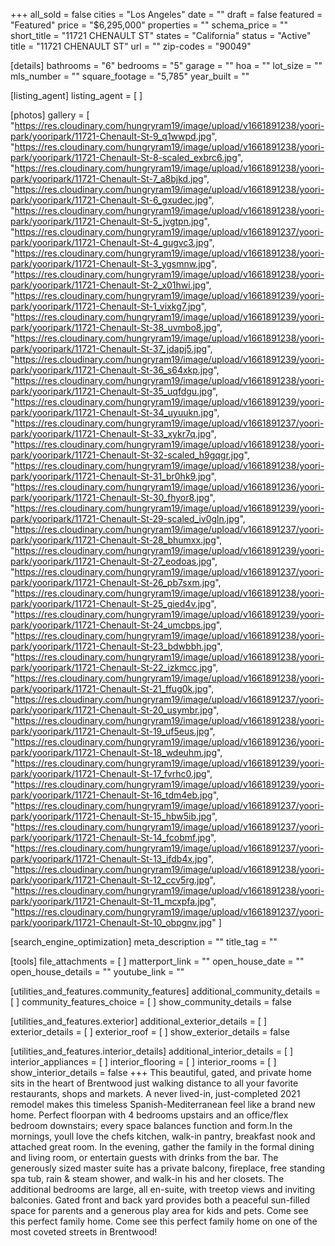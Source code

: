 +++
all_sold = false
cities = "Los Angeles"
date = ""
draft = false
featured = "Featured"
price = "$6,295,000"
properties = ""
schema_price = ""
short_title = "11721 CHENAULT ST"
states = "California"
status = "Active"
title = "11721 CHENAULT ST"
url = ""
zip-codes = "90049"

[details]
bathrooms = "6"
bedrooms = "5"
garage = ""
hoa = ""
lot_size = ""
mls_number = ""
square_footage = "5,785"
year_built = ""

[listing_agent]
listing_agent = [ ]

[photos]
gallery = [
  "https://res.cloudinary.com/hungryram19/image/upload/v1661891238/yoori-park/yooripark/11721-Chenault-St-9_q1wwpd.jpg",
  "https://res.cloudinary.com/hungryram19/image/upload/v1661891238/yoori-park/yooripark/11721-Chenault-St-8-scaled_exbrc6.jpg",
  "https://res.cloudinary.com/hungryram19/image/upload/v1661891238/yoori-park/yooripark/11721-Chenault-St-7_a8bjkd.jpg",
  "https://res.cloudinary.com/hungryram19/image/upload/v1661891238/yoori-park/yooripark/11721-Chenault-St-6_gxudec.jpg",
  "https://res.cloudinary.com/hungryram19/image/upload/v1661891238/yoori-park/yooripark/11721-Chenault-St-5_jvgtpn.jpg",
  "https://res.cloudinary.com/hungryram19/image/upload/v1661891237/yoori-park/yooripark/11721-Chenault-St-4_gugvc3.jpg",
  "https://res.cloudinary.com/hungryram19/image/upload/v1661891238/yoori-park/yooripark/11721-Chenault-St-3_ygsmnw.jpg",
  "https://res.cloudinary.com/hungryram19/image/upload/v1661891238/yoori-park/yooripark/11721-Chenault-St-2_x01hwi.jpg",
  "https://res.cloudinary.com/hungryram19/image/upload/v1661891239/yoori-park/yooripark/11721-Chenault-St-1_vixkg7.jpg",
  "https://res.cloudinary.com/hungryram19/image/upload/v1661891239/yoori-park/yooripark/11721-Chenault-St-38_uvmbo8.jpg",
  "https://res.cloudinary.com/hungryram19/image/upload/v1661891238/yoori-park/yooripark/11721-Chenault-St-37_jdapj5.jpg",
  "https://res.cloudinary.com/hungryram19/image/upload/v1661891239/yoori-park/yooripark/11721-Chenault-St-36_s64xkp.jpg",
  "https://res.cloudinary.com/hungryram19/image/upload/v1661891238/yoori-park/yooripark/11721-Chenault-St-35_uqfdgu.jpg",
  "https://res.cloudinary.com/hungryram19/image/upload/v1661891239/yoori-park/yooripark/11721-Chenault-St-34_uyuukn.jpg",
  "https://res.cloudinary.com/hungryram19/image/upload/v1661891237/yoori-park/yooripark/11721-Chenault-St-33_xykr7q.jpg",
  "https://res.cloudinary.com/hungryram19/image/upload/v1661891238/yoori-park/yooripark/11721-Chenault-St-32-scaled_h9gqgr.jpg",
  "https://res.cloudinary.com/hungryram19/image/upload/v1661891238/yoori-park/yooripark/11721-Chenault-St-31_br0hk9.jpg",
  "https://res.cloudinary.com/hungryram19/image/upload/v1661891236/yoori-park/yooripark/11721-Chenault-St-30_fhyor8.jpg",
  "https://res.cloudinary.com/hungryram19/image/upload/v1661891239/yoori-park/yooripark/11721-Chenault-St-29-scaled_iv0gln.jpg",
  "https://res.cloudinary.com/hungryram19/image/upload/v1661891237/yoori-park/yooripark/11721-Chenault-St-28_bhumxx.jpg",
  "https://res.cloudinary.com/hungryram19/image/upload/v1661891239/yoori-park/yooripark/11721-Chenault-St-27_eodoas.jpg",
  "https://res.cloudinary.com/hungryram19/image/upload/v1661891237/yoori-park/yooripark/11721-Chenault-St-26_pb7sxm.jpg",
  "https://res.cloudinary.com/hungryram19/image/upload/v1661891238/yoori-park/yooripark/11721-Chenault-St-25_gied4v.jpg",
  "https://res.cloudinary.com/hungryram19/image/upload/v1661891239/yoori-park/yooripark/11721-Chenault-St-24_umcbps.jpg",
  "https://res.cloudinary.com/hungryram19/image/upload/v1661891238/yoori-park/yooripark/11721-Chenault-St-23_bdwbbh.jpg",
  "https://res.cloudinary.com/hungryram19/image/upload/v1661891238/yoori-park/yooripark/11721-Chenault-St-22_izkmcc.jpg",
  "https://res.cloudinary.com/hungryram19/image/upload/v1661891238/yoori-park/yooripark/11721-Chenault-St-21_ffug0k.jpg",
  "https://res.cloudinary.com/hungryram19/image/upload/v1661891237/yoori-park/yooripark/11721-Chenault-St-20_usymbr.jpg",
  "https://res.cloudinary.com/hungryram19/image/upload/v1661891238/yoori-park/yooripark/11721-Chenault-St-19_uf5eus.jpg",
  "https://res.cloudinary.com/hungryram19/image/upload/v1661891236/yoori-park/yooripark/11721-Chenault-St-18_wdeuhm.jpg",
  "https://res.cloudinary.com/hungryram19/image/upload/v1661891239/yoori-park/yooripark/11721-Chenault-St-17_fvrhc0.jpg",
  "https://res.cloudinary.com/hungryram19/image/upload/v1661891239/yoori-park/yooripark/11721-Chenault-St-16_tdm4eb.jpg",
  "https://res.cloudinary.com/hungryram19/image/upload/v1661891237/yoori-park/yooripark/11721-Chenault-St-15_hbw5ib.jpg",
  "https://res.cloudinary.com/hungryram19/image/upload/v1661891237/yoori-park/yooripark/11721-Chenault-St-14_fcobmf.jpg",
  "https://res.cloudinary.com/hungryram19/image/upload/v1661891237/yoori-park/yooripark/11721-Chenault-St-13_ifdb4x.jpg",
  "https://res.cloudinary.com/hungryram19/image/upload/v1661891238/yoori-park/yooripark/11721-Chenault-St-12_ccv5rg.jpg",
  "https://res.cloudinary.com/hungryram19/image/upload/v1661891238/yoori-park/yooripark/11721-Chenault-St-11_mcxpfa.jpg",
  "https://res.cloudinary.com/hungryram19/image/upload/v1661891237/yoori-park/yooripark/11721-Chenault-St-10_obpgnv.jpg"
]

[search_engine_optimization]
meta_description = ""
title_tag = ""

[tools]
file_attachments = [ ]
matterport_link = ""
open_house_date = ""
open_house_details = ""
youtube_link = ""

[utilities_and_features.community_features]
additional_community_details = [ ]
community_features_choice = [ ]
show_community_details = false

[utilities_and_features.exterior]
additional_exterior_details = [ ]
exterior_details = [ ]
exterior_roof = [ ]
show_exterior_details = false

[utilities_and_features.interior_details]
additional_interior_details = [ ]
interior_appliances = [ ]
interior_flooring = [ ]
interior_rooms = [ ]
show_interior_details = false
+++
This beautiful, gated, and private home sits in the heart of Brentwood just walking distance to all your favorite restaurants, shops and markets. A never lived-in, just-completed 2021 remodel makes this timeless Spanish-Mediterranean feel like a brand new home. Perfect floorpan with 4 bedrooms upstairs and an office/flex bedroom downstairs; every space balances function and form.In the mornings, youll love the chefs kitchen, walk-in pantry, breakfast nook and attached great room. In the evening, gather the family in the formal dining and living room, or entertain guests with drinks from the bar. The generously sized master suite has a private balcony, fireplace, free standing spa tub, rain & steam shower, and walk-in his and her closets. The additional bedrooms are large, all en-suite, with treetop views and inviting balconies. Gated front and back yard provides both a peaceful sun-filled space for parents and a generous play area for kids and pets. Come see this perfect family home. Come see this perfect family home on one of the most coveted streets in Brentwood!